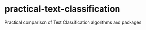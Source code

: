 # practical-text-classification
Practical comparison of Text Classification algorithms and packages
